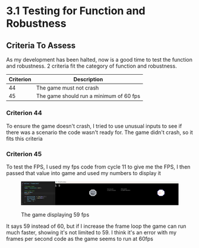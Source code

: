 # 3.1 Testing for Function and Robustness

## Criteria To Assess

As my development has been halted, now is a good time to test the function and robustness. 2 criteria fit the category of function and robustness.

| Criterion | Description                             |
| --------- | --------------------------------------- |
| 44        | The game must not crash                 |
| 45        | The game should run a minimum of 60 fps |

### Criterion 44

To ensure the game doesn't crash, I tried to use unusual inputs to see if there was a scenario the code wasn't ready for. The game didn't crash, so it fits this criteria

### Criterion 45

To test the FPS, I used my fps code from cycle 11 to give me the FPS, I then passed that value into game and used my numbers to display it

<figure><img src="../.gitbook/assets/image (17).png" alt=""><figcaption><p>The game displaying 59 fps</p></figcaption></figure>

It says 59 instead of 60, but if I increase the frame loop the game can run much faster, showing it's not limited to 59. I think it's an error with my frames per second code as the game seems to run at 60fps
